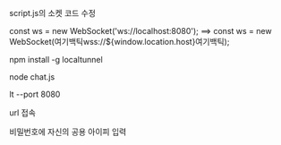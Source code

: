 script.js의 소켓 코드 수정 

const ws = new WebSocket('ws://localhost:8080'); ==>  const ws = new WebSocket(여기백틱wss://${window.location.host}여기백틱);

npm install -g localtunnel

node chat.js

lt --port 8080

url 접속

비밀번호에 자신의 공용 아이피 입력

